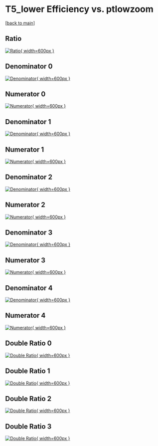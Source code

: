 # T5_lower Efficiency vs. ptlowzoom

[[back to main](./)]



## Ratio

[![Ratio](../mtv/var/T5_lower_loweta_13_-1_eff_ptlowzoom.png){ width=600px }](../mtv/var/T5_lower_loweta_13_-1_eff_ptlowzoom.pdf)

## Denominator 0

[![Denominator](../mtv/den/T5_lower_loweta_13_-1_eff_ptlowzoom_den0.png){ width=600px }](../mtv/den/T5_lower_loweta_13_-1_eff_ptlowzoom_den0.pdf)

## Numerator 0

[![Numerator](../mtv/num/T5_lower_loweta_13_-1_eff_ptlowzoom_num0.png){ width=600px }](../mtv/num/T5_lower_loweta_13_-1_eff_ptlowzoom_num0.pdf)

## Denominator 1

[![Denominator](../mtv/den/T5_lower_loweta_13_-1_eff_ptlowzoom_den1.png){ width=600px }](../mtv/den/T5_lower_loweta_13_-1_eff_ptlowzoom_den1.pdf)

## Numerator 1

[![Numerator](../mtv/num/T5_lower_loweta_13_-1_eff_ptlowzoom_num1.png){ width=600px }](../mtv/num/T5_lower_loweta_13_-1_eff_ptlowzoom_num1.pdf)

## Denominator 2

[![Denominator](../mtv/den/T5_lower_loweta_13_-1_eff_ptlowzoom_den2.png){ width=600px }](../mtv/den/T5_lower_loweta_13_-1_eff_ptlowzoom_den2.pdf)

## Numerator 2

[![Numerator](../mtv/num/T5_lower_loweta_13_-1_eff_ptlowzoom_num2.png){ width=600px }](../mtv/num/T5_lower_loweta_13_-1_eff_ptlowzoom_num2.pdf)

## Denominator 3

[![Denominator](../mtv/den/T5_lower_loweta_13_-1_eff_ptlowzoom_den3.png){ width=600px }](../mtv/den/T5_lower_loweta_13_-1_eff_ptlowzoom_den3.pdf)

## Numerator 3

[![Numerator](../mtv/num/T5_lower_loweta_13_-1_eff_ptlowzoom_num3.png){ width=600px }](../mtv/num/T5_lower_loweta_13_-1_eff_ptlowzoom_num3.pdf)

## Denominator 4

[![Denominator](../mtv/den/T5_lower_loweta_13_-1_eff_ptlowzoom_den4.png){ width=600px }](../mtv/den/T5_lower_loweta_13_-1_eff_ptlowzoom_den4.pdf)

## Numerator 4

[![Numerator](../mtv/num/T5_lower_loweta_13_-1_eff_ptlowzoom_num4.png){ width=600px }](../mtv/num/T5_lower_loweta_13_-1_eff_ptlowzoom_num4.pdf)

## Double Ratio 0

[![Double Ratio](../mtv/ratio/T5_lower_loweta_13_-1_eff_ptlowzoom_ratio0.png){ width=600px }](../mtv/ratio/T5_lower_loweta_13_-1_eff_ptlowzoom_ratio0.pdf)

## Double Ratio 1

[![Double Ratio](../mtv/ratio/T5_lower_loweta_13_-1_eff_ptlowzoom_ratio1.png){ width=600px }](../mtv/ratio/T5_lower_loweta_13_-1_eff_ptlowzoom_ratio1.pdf)

## Double Ratio 2

[![Double Ratio](../mtv/ratio/T5_lower_loweta_13_-1_eff_ptlowzoom_ratio2.png){ width=600px }](../mtv/ratio/T5_lower_loweta_13_-1_eff_ptlowzoom_ratio2.pdf)

## Double Ratio 3

[![Double Ratio](../mtv/ratio/T5_lower_loweta_13_-1_eff_ptlowzoom_ratio3.png){ width=600px }](../mtv/ratio/T5_lower_loweta_13_-1_eff_ptlowzoom_ratio3.pdf)

